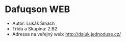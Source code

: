 # Dafuqson WEB

- Autor: Lukáš Šmach
- Třída a Skupina: 2.B2
- Adressa na veřejný web: http://daluk.jednoduse.cz/
